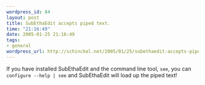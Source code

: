 ```yaml
--- 
wordpress_id: 84
layout: post
title: SubEthaEdit accepts piped text.
time: "21:16:49"
date: 2005-01-25 21:16:49
tags: 
- general
wordpress_url: http://schinckel.net/2005/01/25/subethaedit-accepts-piped-text/
---
```

If you have installed SubEthaEdit and the command line tool, `see`, you can `configure --help | see` and SubEthaEdit will load up the piped text! 
